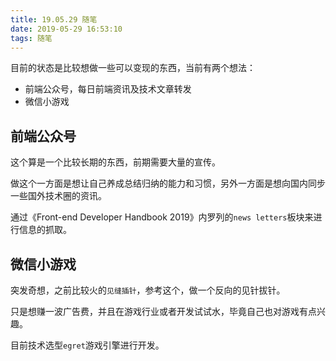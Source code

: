 ```yaml
---
title: 19.05.29 随笔
date: 2019-05-29 16:53:10
tags: 随笔
---
```


目前的状态是比较想做一些可以变现的东西，当前有两个想法：

- 前端公众号，每日前端资讯及技术文章转发
- 微信小游戏

## 前端公众号

这个算是一个比较长期的东西，前期需要大量的宣传。

做这个一方面是想让自己养成总结归纳的能力和习惯，另外一方面是想向国内同步一些国外技术圈的资讯。

通过《Front-end Developer Handbook 2019》内罗列的`news letters`板块来进行信息的抓取。

## 微信小游戏

突发奇想，之前比较火的`见缝插针`，参考这个，做一个反向的见针拔针。

只是想赚一波广告费，并且在游戏行业或者开发试试水，毕竟自己也对游戏有点兴趣。

目前技术选型`egret`游戏引擎进行开发。
